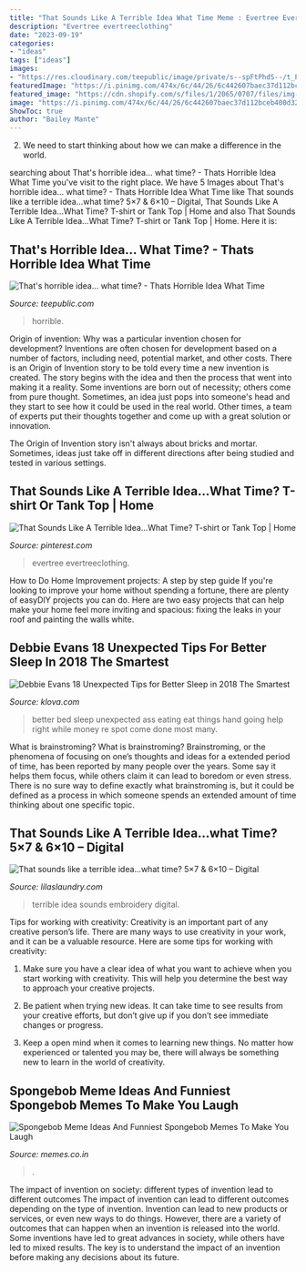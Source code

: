 ```yaml
---
title: "That Sounds Like A Terrible Idea What Time Meme : Evertree Evertreeclothing"
description: "Evertree evertreeclothing"
date: "2023-09-19"
categories:
- "ideas"
tags: ["ideas"]
images:
- "https://res.cloudinary.com/teepublic/image/private/s--spFtPhdS--/t_Preview/b_rgb:000000,c_limit,f_auto,h_630,q_90,w_630/v1595774953/production/designs/12533093_0.jpg"
featuredImage: "https://i.pinimg.com/474x/6c/44/26/6c442607baec37d112bceb400d321d33.jpg"
featured_image: "https://cdn.shopify.com/s/files/1/2065/0707/files/img-05_1024x1024.jpg?v=1515456652"
image: "https://i.pinimg.com/474x/6c/44/26/6c442607baec37d112bceb400d321d33.jpg"
ShowToc: true
author: "Bailey Mante"
---
```



2. We need to start thinking about how we can make a difference in the world.

	

		
searching about That&#039;s horrible idea... what time? - Thats Horrible Idea What Time you've visit to the right place. We have 5 Images about That&#039;s horrible idea... what time? - Thats Horrible Idea What Time like That sounds like a terrible idea…what time? 5×7 &amp; 6×10 – Digital, That Sounds Like A Terrible Idea…What Time? T-shirt or Tank Top | Home and also That Sounds Like A Terrible Idea…What Time? T-shirt or Tank Top | Home. Here it is:
		
    
## That&#039;s Horrible Idea... What Time? - Thats Horrible Idea What Time

<img loading=lazy src="https://res.cloudinary.com/teepublic/image/private/s--spFtPhdS--/t_Preview/b_rgb:000000,c_limit,f_auto,h_630,q_90,w_630/v1595774953/production/designs/12533093_0.jpg" onerror="this.onerror=null;this.src='https://tse4.mm.bing.net/th?id=OIP.SIW-3dzRpuidbpnY1P46wAHaHa&amp;pid=15.1';" alt="That&#039;s horrible idea... what time? - Thats Horrible Idea What Time">

_Source: teepublic.com_

>horrible. 

	

Origin of invention: Why was a particular invention chosen for development?
Inventions are often chosen for development based on a number of factors, including need, potential market, and other costs. There is an Origin of Invention story to be told every time a new invention is created. The story begins with the idea and then the process that went into making it a reality. 
Some inventions are born out of necessity; others come from pure thought. Sometimes, an idea just pops into someone's head and they start to see how it could be used in the real world. Other times, a team of experts put their thoughts together and come up with a great solution or innovation. 

The Origin of Invention story isn't always about bricks and mortar. Sometimes, ideas just take off in different directions after being studied and tested in various settings.

    
## That Sounds Like A Terrible Idea…What Time? T-shirt Or Tank Top | Home

<img loading=lazy src="https://i.pinimg.com/474x/6c/44/26/6c442607baec37d112bceb400d321d33.jpg" onerror="this.onerror=null;this.src='https://tse2.mm.bing.net/th?id=OIP.Ll2YqFdnNUOzhp-5-LNgRwAAAA&amp;pid=15.1';" alt="That Sounds Like A Terrible Idea…What Time? T-shirt or Tank Top | Home">

_Source: pinterest.com_

>evertree evertreeclothing. 

	

How to Do Home Improvement projects: A step by step guide
If you're looking to improve your home without spending a fortune, there are plenty of easyDIY projects you can do. Here are two easy projects that can help make your home feel more inviting and spacious: fixing the leaks in your roof and painting the walls white.

    
## Debbie Evans 18 Unexpected Tips For Better Sleep In 2018 The Smartest

<img loading=lazy src="https://cdn.shopify.com/s/files/1/2065/0707/files/img-05_1024x1024.jpg?v=1515456652" onerror="this.onerror=null;this.src='https://tse2.mm.bing.net/th?id=OIP.kEBLW8rWikkYv9gLp6HFHQHaGK&amp;pid=15.1';" alt="Debbie Evans 18 Unexpected Tips for Better Sleep in 2018 The Smartest">

_Source: klova.com_

>better bed sleep unexpected ass eating eat things hand going help right while money re spot come done most many. 

	

What is brainstroming?
What is brainstroming? Brainstroming, or the phenomena of focusing on one’s thoughts and ideas for a extended period of time, has been reported by many people over the years. Some say it helps them focus, while others claim it can lead to boredom or even stress. There is no sure way to define exactly what brainstroming is, but it could be defined as a process in which someone spends an extended amount of time thinking about one specific topic.

    
## That Sounds Like A Terrible Idea…what Time? 5×7 &amp; 6×10 – Digital

<img loading=lazy src="https://lilaslaundry.com/wp-content/uploads/2020/02/terrible-idea-5x7-1.jpg" onerror="this.onerror=null;this.src='https://tse4.mm.bing.net/th?id=OIP.5Dmoj6afBpGDjJZd37S6wwHaKe&amp;pid=15.1';" alt="That sounds like a terrible idea…what time? 5×7 &amp; 6×10 – Digital">

_Source: lilaslaundry.com_

>terrible idea sounds embroidery digital. 

	

Tips for working with creativity:
Creativity is an important part of any creative person’s life. There are many ways to use creativity in your work, and it can be a valuable resource. Here are some tips for working with creativity:
1. Make sure you have a clear idea of what you want to achieve when you start working with creativity. This will help you determine the best way to approach your creative projects.

2. Be patient when trying new ideas. It can take time to see results from your creative efforts, but don’t give up if you don’t see immediate changes or progress.

3. Keep a open mind when it comes to learning new things. No matter how experienced or talented you may be, there will always be something new to learn in the world of creativity.


    
## Spongebob Meme Ideas And Funniest Spongebob Memes To Make You Laugh

<img loading=lazy src="https://memes.co.in/memes/update/uploads/2021/06/27v64fr74tw11.jpg" onerror="this.onerror=null;this.src='https://tse3.mm.bing.net/th?id=OIP.VbCJfLTidHWKcyXQvPl4IgHaFi&amp;pid=15.1';" alt="Spongebob Meme Ideas And Funniest Spongebob Memes To Make You Laugh">

_Source: memes.co.in_

>. 

	

The impact of invention on society: different types of invention lead to different outcomes
The impact of invention can lead to different outcomes depending on the type of invention. Invention can lead to new products or services, or even new ways to do things. However, there are a variety of outcomes that can happen when an invention is released into the world. Some inventions have led to great advances in society, while others have led to mixed results. The key is to understand the impact of an invention before making any decisions about its future.


